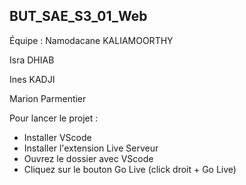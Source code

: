 ## BUT_SAE_S3_01_Web

Équipe :
Namodacane KALIAMOORTHY 

Isra DHIAB

Ines KADJI

Marion Parmentier

Pour lancer le projet :
- Installer VScode
- Installer l'extension Live Serveur
- Ouvrez le dossier avec VScode
- Cliquez sur le bouton Go Live (click droit + Go Live)
